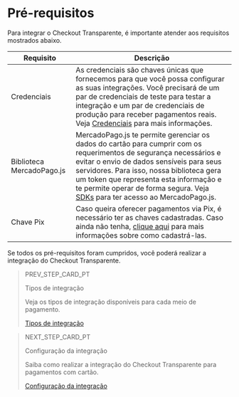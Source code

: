 # Pré-requisitos

Para integrar o Checkout Transparente, é importante atender aos requisitos mostrados abaixo.


| Requisito  | Descrição  |
| --- | --- |
| Credenciais  | As credenciais são chaves únicas que fornecemos para que você possa configurar as suas integrações. Você precisará de um par de credenciais de teste para testar a integração e um par de credenciais de produção para receber pagamentos reais. Veja [Credenciais](/developers/pt/docs/checkout-api/additional-content/credentials) para mais informações.  |
| Biblioteca MercadoPago.js  | MercadoPago.js te permite gerenciar os dados do cartão para cumprir com os requerimentos de segurança necessários e evitar o envio de dados sensíveis para seus servidores. Para isso, nossa biblioteca gera um token que representa esta informação e te permite operar de forma segura. Veja [SDKs](/developers/pt/docs/sdks-library/client-side/mp-js-v2) para ter acesso ao MercadoPago.js.  |
| Chave Pix  | Caso queira oferecer pagamentos via Pix, é necessário ter as chaves cadastradas. Caso ainda não tenha, [clique aqui](https://www.mercadopago.com.br/ajuda/17845) para mais informações sobre como cadastrá-las.  |


Se todos os pré-requisitos foram cumpridos, você poderá realizar a integração do Checkout Transparente.

> PREV_STEP_CARD_PT
>
> Tipos de integração
>
> Veja os tipos de integração disponíveis para cada meio de pagamento.
>
> [Tipos de integração](/developers/pt/docs/checkout-api/integration-types)


> NEXT_STEP_CARD_PT
>
> Configuração da integração
>
> Saiba como realizar a integração do Checkout Transparente para pagamentos com cartão.
>
> [Configuração da integração](/developers/pt/docs/checkout-api/integration-configuration/cards/integrate-via-cardform)
